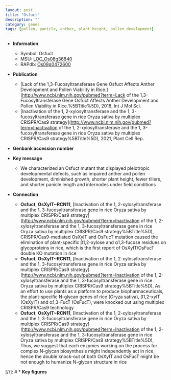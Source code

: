 ```yaml
---
layout: post
title: "Osfuct"
description: ""
category: genes
tags: [pollen, panicle, anther, plant height, pollen development]
---
```


* **Information**  
    + Symbol: Osfuct  
    + MSU: [LOC_Os08g36840](http://rice.uga.edu/cgi-bin/ORF_infopage.cgi?orf=LOC_Os08g36840)  
    + RAPdb: [Os08g0472600](https://rapdb.dna.affrc.go.jp/locus/?name=Os08g0472600)  

* **Publication**  
    + [Lack of the <a6><c1>1,3-Fucosyltransferase Gene Osfuct Affects Anther Development and Pollen Viability in Rice.](http://www.ncbi.nlm.nih.gov/pubmed?term=Lack of the <a6><c1>1,3-Fucosyltransferase Gene Osfuct Affects Anther Development and Pollen Viability in Rice.%5BTitle%5D), 2018, Int J Mol Sci.
    + [Inactivation of the <a6><c2> 1, 2-xylosyltransferase and the <a6><c1> 1, 3-fucosyltransferase gene in rice Oryza sativa by multiplex CRISPR/Cas9 strategy](http://www.ncbi.nlm.nih.gov/pubmed?term=Inactivation of the <a6><c2> 1, 2-xylosyltransferase and the <a6><c1> 1, 3-fucosyltransferase gene in rice Oryza sativa by multiplex CRISPR/Cas9 strategy%5BTitle%5D), 2021, Plant Cell Rep.

* **Genbank accession number**  

* **Key message**  
    + We characterized an Osfuct mutant that displayed pleiotropic developmental defects, such as impaired anther and pollen development, diminished growth, shorter plant height, fewer tillers, and shorter panicle length and internodes under field conditions

* **Connection**  
    + __Osfuct__, __OsXylT~RCN11__, [Inactivation of the <a6><c2> 1, 2-xylosyltransferase and the <a6><c1> 1, 3-fucosyltransferase gene in rice Oryza sativa by multiplex CRISPR/Cas9 strategy](http://www.ncbi.nlm.nih.gov/pubmed?term=Inactivation of the <a6><c2> 1, 2-xylosyltransferase and the <a6><c1> 1, 3-fucosyltransferase gene in rice Oryza sativa by multiplex CRISPR/Cas9 strategy%5BTitle%5D), CRISPR/Cas9-mediated OsXylT and OsFucT mutation caused the elimination of plant-specific β1,2-xylose and α1,3-fucose residues on glycoproteins in rice, which is the first report of OsXylT/OsFucT double KO mutation in rice
    + __Osfuct__, __OsXylT~RCN11__, [Inactivation of the <a6><c2> 1, 2-xylosyltransferase and the <a6><c1> 1, 3-fucosyltransferase gene in rice Oryza sativa by multiplex CRISPR/Cas9 strategy](http://www.ncbi.nlm.nih.gov/pubmed?term=Inactivation of the <a6><c2> 1, 2-xylosyltransferase and the <a6><c1> 1, 3-fucosyltransferase gene in rice Oryza sativa by multiplex CRISPR/Cas9 strategy%5BTitle%5D),  As an effort to use plants as a platform to produce biopharmaceuticals, the plant-specific N-glycan genes of rice (Oryza sativa), β1,2-xylT (OsXylT) and α1,3-FucT (OsFucT), were knocked out using multiplex CRISPR/Cas9 technology
    + __Osfuct__, __OsXylT~RCN11__, [Inactivation of the <a6><c2> 1, 2-xylosyltransferase and the <a6><c1> 1, 3-fucosyltransferase gene in rice Oryza sativa by multiplex CRISPR/Cas9 strategy](http://www.ncbi.nlm.nih.gov/pubmed?term=Inactivation of the <a6><c2> 1, 2-xylosyltransferase and the <a6><c1> 1, 3-fucosyltransferase gene in rice Oryza sativa by multiplex CRISPR/Cas9 strategy%5BTitle%5D),  Thus, we suggest that each enzymes working on the process for complex N-glycan biosynthesis might independently act in rice, hence the double knock-out of both OsXylT and OsFucT might be not enough to humanize N-glycan structure in rice

[//]: # * **Key figures**  



